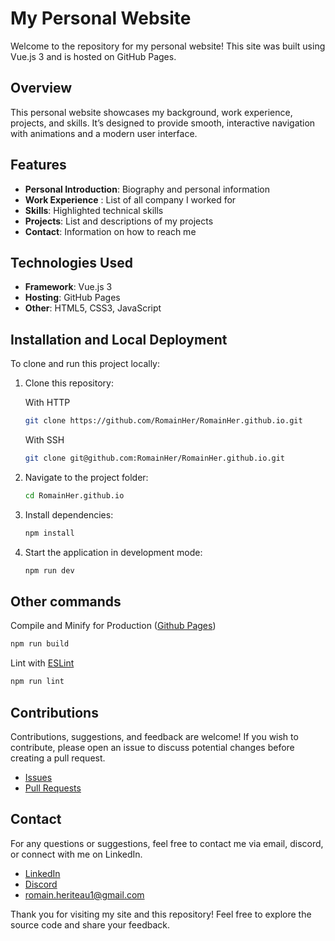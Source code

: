 # My Personal Website

Welcome to the repository for my personal website!
This site was built using Vue.js 3 and is hosted on GitHub Pages.

## Overview

This personal website showcases my background, work experience, projects, and skills.
It’s designed to provide smooth, interactive navigation with animations and a modern user interface.

## Features

- **Personal Introduction**: Biography and personal information
- **Work Experience** : List of all company I worked for
- **Skills**: Highlighted technical skills
- **Projects**: List and descriptions of my projects
- **Contact**: Information on how to reach me

## Technologies Used

- **Framework**: Vue.js 3
- **Hosting**: GitHub Pages
- **Other**: HTML5, CSS3, JavaScript

## Installation and Local Deployment

To clone and run this project locally:

1. Clone this repository:

   With HTTP

   ```bash
   git clone https://github.com/RomainHer/RomainHer.github.io.git
   ```

   With SSH

   ```bash
   git clone git@github.com:RomainHer/RomainHer.github.io.git
   ```

2. Navigate to the project folder:

   ```bash
   cd RomainHer.github.io
   ```

3. Install dependencies:

   ```sh
   npm install
   ```

4. Start the application in development mode:

   ```sh
   npm run dev
   ```

## Other commands

Compile and Minify for Production ([Github Pages](https://pages.github.com/))

```sh
npm run build
```

Lint with [ESLint](https://eslint.org/)

```sh
npm run lint
```

## Contributions

Contributions, suggestions, and feedback are welcome! If you wish to contribute, please open an issue to discuss potential changes before creating a pull request.

- [Issues](https://github.com/RomainHer/RomainHer.github.io/issues)
- [Pull Requests](https://github.com/RomainHer/RomainHer.github.io/pulls)

## Contact

For any questions or suggestions, feel free to contact me via email, discord, or connect with me on LinkedIn.

- [LinkedIn](https://www.linkedin.com/in/romain-heriteau-1b902b205)
- [Discord](https://discordapp.com/users/620287550577180715)
- <romain.heriteau1@gmail.com>

Thank you for visiting my site and this repository! Feel free to explore the source code and share your feedback.
